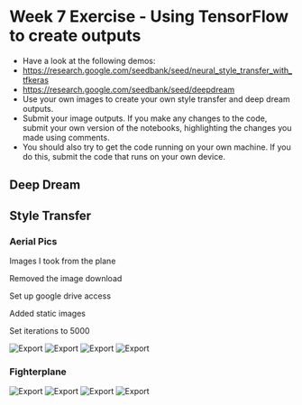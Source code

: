 # Week 7 Exercise - Using TensorFlow to create outputs

- Have a look at the following demos:
- https://research.google.com/seedbank/seed/neural_style_transfer_with_tfkeras
- https://research.google.com/seedbank/seed/deepdream
- Use your own images to create your own style transfer and deep dream outputs.
- Submit your image outputs. If you make any changes to the code, submit your own version of the notebooks, highlighting the changes you made using comments.
- You should also try to get the code running on your own machine. If you do this, submit the code that runs on your own device.

## Deep Dream

## Style Transfer

### Aerial Pics

Images I took from the plane

Removed the image download

Set up google drive access

Added static images

Set iterations to 5000

![Export](aerial-pics/exports/export-1.jpg)
![Export](aerial-pics/exports/export-2.jpg)
![Export](aerial-pics/exports/export-3.jpg)
![Export](aerial-pics/exports/export-4.jpg)

### Fighterplane

![Export](fighterplane/exports/export-1.jpg)
![Export](fighterplane/exports/export-2.jpg)
![Export](fighterplane/exports/export-3.jpg)
![Export](fighterplane/exports/export-4.jpg)

